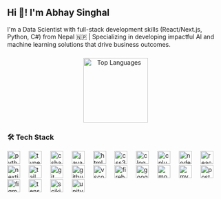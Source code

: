 <h2 align="left">Hi 👋! I'm Abhay Singhal</h2>

<p align="left">I'm a Data Scientist with full-stack development skills (React/Next.js, Python, C#) from Nepal 🇳🇵 | Specializing in developing impactful AI and machine learning solutions that drive business outcomes.</p>

###

<div align="center">
  <img src="https://github-readme-stats.vercel.app/api/top-langs?username=abhaysinghal126&locale=en&layout=compact&card_width=300&langs_count=4&theme=dracula&hide_border=false" height="150" alt="Top Languages" />
</div>

### 🛠️ Tech Stack

<div align="left">
  <img src="https://skillicons.dev/icons?i=py" height="30" alt="python logo" />
  <img width="12" />
  <img src="https://skillicons.dev/icons?i=ts" height="30" alt="typescript logo" />
  <img width="12" />
  <img src="https://skillicons.dev/icons?i=cs" height="30" alt="csharp logo" />
  <img width="12" />
  <img src="https://skillicons.dev/icons?i=js" height="30" alt="javascript logo" />
  <img width="12" />
  <img src="https://skillicons.dev/icons?i=html" height="30" alt="html5 logo" />
  <img width="12" />
  <img src="https://skillicons.dev/icons?i=css" height="30" alt="css3 logo" />
  <img width="12" />
  <img src="https://skillicons.dev/icons?i=c" height="30" alt="c logo" />
  <img width="12" />
  <img src="https://skillicons.dev/icons?i=cpp" height="30" alt="cplusplus logo" />
  <img width="12" />
  <img src="https://skillicons.dev/icons?i=nodejs" height="30" alt="nodejs logo" />
  <img width="12" />
  <img src="https://skillicons.dev/icons?i=react" height="30" alt="react logo" />
  <img width="12" />
  <img src="https://skillicons.dev/icons?i=nextjs" height="30" alt="nextjs logo" />
  <img width="12" />
  <img src="https://skillicons.dev/icons?i=tailwind" height="30" alt="tailwindcss logo" />
  <img width="12" />
  <img src="https://skillicons.dev/icons?i=git" height="30" alt="git logo" />
  <img width="12" />
  <img src="https://skillicons.dev/icons?i=github" height="30" alt="github logo" />
  <img width="12" />
  <img src="https://skillicons.dev/icons?i=vscode" height="30" alt="vscode logo" />
  <img width="12" />
  <img src="https://skillicons.dev/icons?i=firebase" height="30" alt="firebase logo" />
  <img width="12" />
  <img src="https://skillicons.dev/icons?i=gcp" height="30" alt="googlecloud logo" />
  <img width="12" />
  <img src="https://skillicons.dev/icons?i=mongodb" height="30" alt="mongodb logo" />
  <img width="12" />
  <img src="https://skillicons.dev/icons?i=mysql" height="30" alt="mysql logo" />
  <img width="12" />
  <img src="https://skillicons.dev/icons?i=postgresql" height="30" alt="postgresql logo" />
  <img width="12" />
  <img src="https://skillicons.dev/icons?i=figma" height="30" alt="figma logo" />
  <img width="12" />
  <img src="https://skillicons.dev/icons?i=tensorflow" height="30" alt="tensorflow logo" />
  <img width="12" />
  <img src="https://skillicons.dev/icons?i=scikitlearn" height="30" alt="scikitlearn logo" />
  <img width="12" />
  <img src="https://skillicons.dev/icons?i=unity" height="30" alt="unity logo" />
</div>
